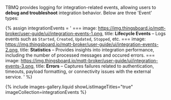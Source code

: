 TBMQ provides logging for integration-related events, allowing users to **debug and troubleshoot** integration behavior.
Below are three 'Event' types:

{% assign integrationEvents = '
    ===
        image: https://img.thingsboard.io/mqtt-broker/user-guide/ui/integration-events-1.png,
        title: **Lifecycle Events** – Logs events such as `Started`, `Created`, `Updated`, `Stopped`, etc.
    ===
        image: https://img.thingsboard.io/mqtt-broker/user-guide/ui/integration-events-2.png,
        title: **Statistics** – Provides insights into integration performance, including the number of processed messages and occured errors.
    ===
        image: https://img.thingsboard.io/mqtt-broker/user-guide/ui/integration-events-3.png,
        title: **Errors** – Captures failures related to authentication, timeouts, payload formatting, or connectivity issues with the external service.
'
%}

{% include images-gallery.liquid showListImageTitles="true" imageCollection=integrationEvents %}